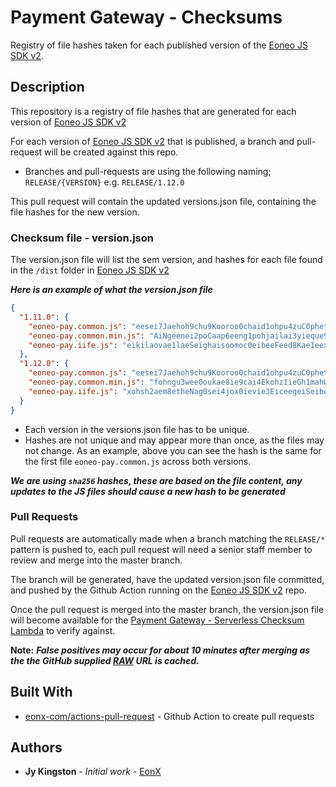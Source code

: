 # Payment Gateway - Checksums

Registry of file hashes taken for each published version of the [Eoneo JS SDK v2](https://github.com/eonx-com/eoneo-js-sdk-v2/).

## Description

This repository is a registry of file hashes that are generated for each version of [Eoneo JS SDK v2](https://github.com/eonx-com/eoneo-js-sdk-v2/) 

For each version of [Eoneo JS SDK v2](https://github.com/eonx-com/eoneo-js-sdk-v2/) that is published, a branch and pull-request will be created against this repo.

- Branches and pull-requests are using the following naming; `RELEASE/{VERSION}` e.g. `RELEASE/1.12.0`

This pull request will contain the updated versions.json file, containing the file hashes for the new version.

### Checksum file - version.json
The version.json file will list the sem version, and hashes for each file found in the `/dist` folder in [Eoneo JS SDK v2](https://github.com/eonx-com/eoneo-js-sdk-v2/)

***Here is an example of what the version.json file***

```json
{
  "1.11.0": {
    "eoneo-pay.common.js": "eesei7Jaehoh9chu9Kooroo0chaid1ohpu4zuC0pheth1oa1yeeGi5oothaZiecai",
    "eoneo-pay.common.min.js": "AiNgeenei2poCaap6eeng1pohjailai3yieque9eingoo3pohweingahgh9onai7S",
    "eoneo-pay.iife.js": "eikilaovae1laeSeighaisoomoc0eibeeFeed8Kae1eexah7dumiey6fonuCaehoo"
  },
  "1.12.0": {
    "eoneo-pay.common.js": "eesei7Jaehoh9chu9Kooroo0chaid1ohpu4zuC0pheth1oa1yeeGi5oothaZiecai",
    "eoneo-pay.common.min.js": "fohngu3wee0oukae8ie9cai4Ekohz1ieGh1mahWooroGhikohwie1OoCh4eehe7ei",
    "eoneo-pay.iife.js": "xohsh2aem8etheNag0sei4jox0ievie3EiceegeiSeiboh9eiH5leifuphoov2Bee"
  }
}

```

- Each version in the versions.json file has to be unique.
- Hashes are not unique and may appear more than once, as the files may not change. As an example, above you can see the hash is the same for the first file `eoneo-pay.common.js` across both versions.

***We are using `sha256` hashes, these are based on the file content, any updates to the JS files should cause a new hash to be generated***

### Pull Requests

Pull requests are automatically made when a branch matching the `RELEASE/*` pattern is pushed to, each pull request will need a senior staff member to review and merge into the master branch.

The branch will be generated, have the updated version.json file committed, and pushed by the Github Action running on the [Eoneo JS SDK v2](https://github.com/eonx-com/eoneo-js-sdk-v2/) repo.
 
Once the pull request is merged into the master branch, the version.json file will become available for the [Payment Gateway - Serverless Checksum Lambda](https://github.com/eonx-com/payment-gateway-checksums-serverless) to verify against.  

**Note:** ***False positives may occur for about 10 minutes after merging as the the GitHub supplied [RAW](https://raw.githubusercontent.com/eonx-com/payment-gateway-frontend-checksums/master/versions.json) URL is cached.***

## Built With

* [eonx-com/actions-pull-request](https://github.com/eonx-com/actions-pull-request) - Github Action to create pull requests 

## Authors

* **Jy Kingston** - *Initial work* - [EonX](https://eonx.com/)
